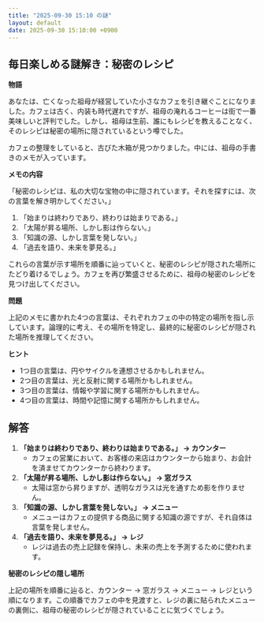 ```yaml
---
title: "2025-09-30 15:10 の謎"
layout: default
date: 2025-09-30 15:10:00 +0900
---
```

## 毎日楽しめる謎解き：秘密のレシピ

**物語**

あなたは、亡くなった祖母が経営していた小さなカフェを引き継ぐことになりました。カフェは古く、内装も時代遅れですが、祖母の淹れるコーヒーは街で一番美味しいと評判でした。しかし、祖母は生前、誰にもレシピを教えることなく、そのレシピは秘密の場所に隠されているという噂でした。

カフェの整理をしていると、古びた木箱が見つかりました。中には、祖母の手書きのメモが入っています。

**メモの内容**

「秘密のレシピは、私の大切な宝物の中に隠されています。それを探すには、次の言葉を解き明かしてください。」

1.  「始まりは終わりであり、終わりは始まりである。」
2.  「太陽が昇る場所、しかし影は作らない。」
3.  「知識の源、しかし言葉を発しない。」
4.  「過去を語り、未来を夢見る。」

これらの言葉が示す場所を順番に辿っていくと、秘密のレシピが隠された場所にたどり着けるでしょう。カフェを再び繁盛させるために、祖母の秘密のレシピを見つけ出してください。

**問題**

上記のメモに書かれた4つの言葉は、それぞれカフェの中の特定の場所を指し示しています。論理的に考え、その場所を特定し、最終的に秘密のレシピが隠された場所を推理してください。

**ヒント**

*   1つ目の言葉は、円やサイクルを連想させるかもしれません。
*   2つ目の言葉は、光と反射に関する場所かもしれません。
*   3つ目の言葉は、情報や学習に関する場所かもしれません。
*   4つ目の言葉は、時間や記憶に関する場所かもしれません。

## 解答

1.  **「始まりは終わりであり、終わりは始まりである。」 → カウンター**
    *   カフェの営業において、お客様の来店はカウンターから始まり、お会計を済ませてカウンターから終わります。
2.  **「太陽が昇る場所、しかし影は作らない。」 → 窓ガラス**
    *   太陽は窓から昇りますが、透明なガラスは光を通すため影を作りません。
3.  **「知識の源、しかし言葉を発しない。」 → メニュー**
    *   メニューはカフェの提供する商品に関する知識の源ですが、それ自体は言葉を発しません。
4.  **「過去を語り、未来を夢見る。」 → レジ**
    *   レジは過去の売上記録を保持し、未来の売上を予測するために使われます。

**秘密のレシピの隠し場所**

上記の場所を順番に辿ると、カウンター → 窓ガラス → メニュー → レジという順になります。この順番でカフェの中を見渡すと、レジの裏に貼られたメニューの裏側に、祖母の秘密のレシピが隠されていることに気づくでしょう。
